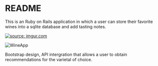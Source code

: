 # README

This is an Ruby on Rails application in which a user can store their favorite wines into a sqlite database and add tasting notes.

<a href="https://imgur.com/0PwvAwp"><img src="https://i.imgur.com/0PwvAwph.gif" title="source: imgur.com" /></a>



![WineApp](https://giphy.com/gifs/cLlKIC9tmJAmuanEN4/html5)

 Bootstrap design, API intergration that allows a user to obtain recommendations for the varietal of choice.


